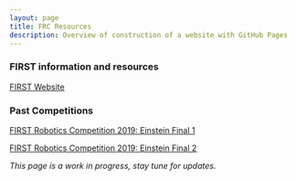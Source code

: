 ```yaml
---
layout: page
title: FRC Resources
description: Overview of construction of a website with GitHub Pages
---
```


### FIRST information and resources
[FIRST Website](https://www.firstinspires.org/robotics/frc/game-and-season)

### Past Competitions
[FIRST Robotics Competition 2019: Einstein Final 1](https://youtu.be/EVC_h4hHwZA)

[FIRST Robotics Competition 2019: Einstein Final 2](https://youtu.be/drL2y0rYo3I)

*This page is a work in progress, stay tune for updates.*